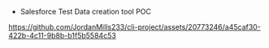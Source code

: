 * Salesforce Test Data creation tool POC

https://github.com/JordanMills233/cli-project/assets/20773246/a45caf30-422b-4c11-9b8b-b1f5b5584c53

